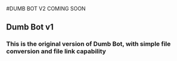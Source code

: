 #DUMB BOT V2 COMING SOON

## Dumb Bot v1

### This is the original version of Dumb Bot, with simple file conversion and file link capability
